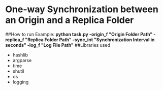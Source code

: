 # One-way Synchronization between an Origin and a Replica Folder
##How to run
Example: **python task.py -origin_f "Origin Folder Path" -replica_f "Replica Folder Path" -sync_int "Synchronization Interval in seconds" -log_f "Log File Path"**
##Libraries used
- hashlib
- argparse
- time
- shutil
- os
- logging
